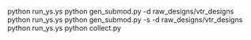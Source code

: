 python run_ys.ys
python gen_submod.py -d raw_designs/vtr_designs
python run_ys.ys
python gen_submod.py -s -d raw_designs/vtr_designs
python run_ys.ys
python collect.py
